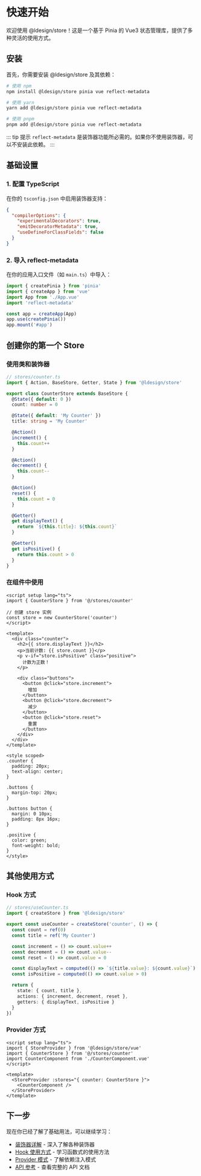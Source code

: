 # 快速开始

欢迎使用 @ldesign/store！这是一个基于 Pinia 的 Vue3 状态管理库，提供了多种灵活的使用方式。

## 安装

首先，你需要安装 @ldesign/store 及其依赖：

```bash
# 使用 npm
npm install @ldesign/store pinia vue reflect-metadata

# 使用 yarn
yarn add @ldesign/store pinia vue reflect-metadata

# 使用 pnpm
pnpm add @ldesign/store pinia vue reflect-metadata
```

::: tip 提示
`reflect-metadata` 是装饰器功能所必需的。如果你不使用装饰器，可以不安装此依赖。
:::

## 基础设置

### 1. 配置 TypeScript

在你的 `tsconfig.json` 中启用装饰器支持：

```json
{
  "compilerOptions": {
    "experimentalDecorators": true,
    "emitDecoratorMetadata": true,
    "useDefineForClassFields": false
  }
}
```

### 2. 导入 reflect-metadata

在你的应用入口文件（如 `main.ts`）中导入：

```typescript
import { createPinia } from 'pinia'
import { createApp } from 'vue'
import App from './App.vue'
import 'reflect-metadata'

const app = createApp(App)
app.use(createPinia())
app.mount('#app')
```

## 创建你的第一个 Store

### 使用类和装饰器

```typescript
// stores/counter.ts
import { Action, BaseStore, Getter, State } from '@ldesign/store'

export class CounterStore extends BaseStore {
  @State({ default: 0 })
  count: number = 0

  @State({ default: 'My Counter' })
  title: string = 'My Counter'

  @Action()
  increment() {
    this.count++
  }

  @Action()
  decrement() {
    this.count--
  }

  @Action()
  reset() {
    this.count = 0
  }

  @Getter()
  get displayText() {
    return `${this.title}: ${this.count}`
  }

  @Getter()
  get isPositive() {
    return this.count > 0
  }
}
```

### 在组件中使用

```vue
<script setup lang="ts">
import { CounterStore } from '@/stores/counter'

// 创建 store 实例
const store = new CounterStore('counter')
</script>

<template>
  <div class="counter">
    <h2>{{ store.displayText }}</h2>
    <p>当前计数: {{ store.count }}</p>
    <p v-if="store.isPositive" class="positive">
      计数为正数！
    </p>

    <div class="buttons">
      <button @click="store.increment">
        增加
      </button>
      <button @click="store.decrement">
        减少
      </button>
      <button @click="store.reset">
        重置
      </button>
    </div>
  </div>
</template>

<style scoped>
.counter {
  padding: 20px;
  text-align: center;
}

.buttons {
  margin-top: 20px;
}

.buttons button {
  margin: 0 10px;
  padding: 8px 16px;
}

.positive {
  color: green;
  font-weight: bold;
}
</style>
```

## 其他使用方式

### Hook 方式

```typescript
// stores/useCounter.ts
import { createStore } from '@ldesign/store'

export const useCounter = createStore('counter', () => {
  const count = ref(0)
  const title = ref('My Counter')

  const increment = () => count.value++
  const decrement = () => count.value--
  const reset = () => count.value = 0

  const displayText = computed(() => `${title.value}: ${count.value}`)
  const isPositive = computed(() => count.value > 0)

  return {
    state: { count, title },
    actions: { increment, decrement, reset },
    getters: { displayText, isPositive }
  }
})
```

### Provider 方式

```vue
<script setup lang="ts">
import { StoreProvider } from '@ldesign/store/vue'
import { CounterStore } from '@/stores/counter'
import CounterComponent from './CounterComponent.vue'
</script>

<template>
  <StoreProvider :stores="{ counter: CounterStore }">
    <CounterComponent />
  </StoreProvider>
</template>
```

## 下一步

现在你已经了解了基础用法，可以继续学习：

- [装饰器详解](/guide/decorators) - 深入了解各种装饰器
- [Hook 使用方式](/guide/hooks) - 学习函数式的使用方法
- [Provider 模式](/guide/provider) - 了解依赖注入模式
- [API 参考](/api/) - 查看完整的 API 文档
